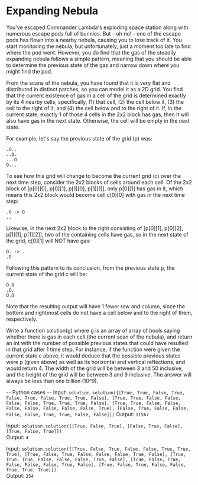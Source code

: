 Expanding Nebula
================

You've escaped Commander Lambda's exploding space station along with numerous escape pods full of bunnies. But - oh no! - one of the escape pods has flown into a nearby nebula, causing you to lose track of it. You start monitoring the nebula, but unfortunately, just a moment too late to find where the pod went. However, you do find that the gas of the steadily expanding nebula follows a simple pattern, meaning that you should be able to determine the previous state of the gas and narrow down where you might find the pod.

From the scans of the nebula, you have found that it is very flat and distributed in distinct patches, so you can model it as a 2D grid. You find that the current existence of gas in a cell of the grid is determined exactly by its 4 nearby cells, specifically, (1) that cell, (2) the cell below it, (3) the cell to the right of it, and (4) the cell below and to the right of it. If, in the current state, exactly 1 of those 4 cells in the 2x2 block has gas, then it will also have gas in the next state. Otherwise, the cell will be empty in the next state.

For example, let's say the previous state of the grid (p) was:
```
.O..
..O.
...O
O...
```

To see how this grid will change to become the current grid (c) over the next time step, consider the 2x2 blocks of cells around each cell.  Of the 2x2 block of [p[0][0], p[0][1], p[1][0], p[1][1]], only p[0][1] has gas in it, which means this 2x2 block would become cell c[0][0] with gas in the next time step:
```
.O -> O
..
```

Likewise, in the next 2x2 block to the right consisting of [p[0][1], p[0][2], p[1][1], p[1][2]], two of the containing cells have gas, so in the next state of the grid, c[0][1] will NOT have gas:
```
O. -> .
.O
```

Following this pattern to its conclusion, from the previous state p, the current state of the grid c will be:
```
O.O
.O.
O.O
```

Note that the resulting output will have 1 fewer row and column, since the bottom and rightmost cells do not have a cell below and to the right of them, respectively.

Write a function solution(g) where g is an array of array of bools saying whether there is gas in each cell (the current scan of the nebula), and return an int with the number of possible previous states that could have resulted in that grid after 1 time step.  For instance, if the function were given the current state c above, it would deduce that the possible previous states were p (given above) as well as its horizontal and vertical reflections, and would return 4. The width of the grid will be between 3 and 50 inclusive, and the height of the grid will be between 3 and 9 inclusive.  The answer will always be less than one billion (10^9).


-- Python cases --
Input: `solution.solution([[True, True, False, True, False, True, False, True, True, False], [True, True, False, False, False, False, True, True, True, False], [True, True, False, False, False, False, False, False, False, True], [False, True, False, False, False, False, True, True, False, False]])` 
Output: `11567`

Input: `solution.solution([[True, False, True], [False, True, False], [True, False, True]])`    
Output: `4`

Input: `solution.solution([[True, False, True, False, False, True, True, True], [True, False, True, False, False, False, True, False], [True, True, True, False, False, False, True, False], [True, False, True, False, False, False, True, False], [True, False, True, False, False, True, True, True]])`  
Output: `254`
